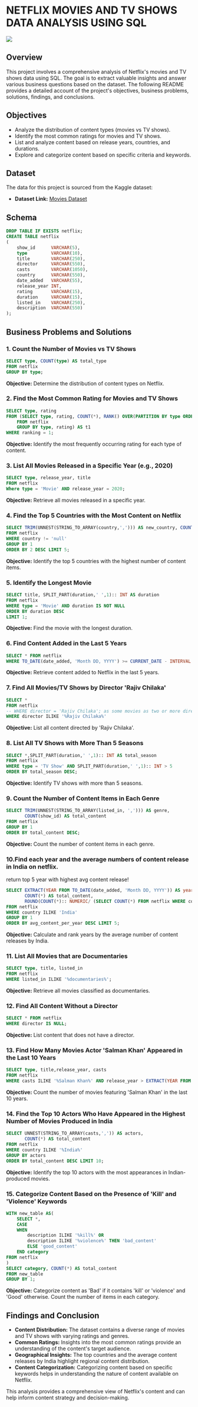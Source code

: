 # NETFLIX MOVIES AND TV SHOWS DATA ANALYSIS USING SQL

![](https://github.com/Vipin-Andel/netflix_sql_project/blob/main/logo.png)

## Overview
This project involves a comprehensive analysis of Netflix's movies and TV shows data using SQL. The goal is to extract valuable insights and answer various business questions based on the dataset. The following README provides a detailed account of the project's objectives, business problems, solutions, findings, and conclusions.

## Objectives

- Analyze the distribution of content types (movies vs TV shows).
- Identify the most common ratings for movies and TV shows.
- List and analyze content based on release years, countries, and durations.
- Explore and categorize content based on specific criteria and keywords.

## Dataset

The data for this project is sourced from the Kaggle dataset:

- **Dataset Link:** [Movies Dataset](https://www.kaggle.com/datasets/shivamb/netflix-shows?resource=download)

## Schema

```sql
DROP TABLE IF EXISTS netflix;
CREATE TABLE netflix
(
    show_id      VARCHAR(5),
    type         VARCHAR(10),
    title        VARCHAR(250),
    director     VARCHAR(550),
    casts        VARCHAR(1050),
    country      VARCHAR(550),
    date_added   VARCHAR(55),
    release_year INT,
    rating       VARCHAR(15),
    duration     VARCHAR(15),
    listed_in    VARCHAR(250),
    description  VARCHAR(550)
);
```

## Business Problems and Solutions

### 1. Count the Number of Movies vs TV Shows

```sql
SELECT type, COUNT(type) AS total_type
FROM netflix
GROUP BY type;
```

**Objective:** Determine the distribution of content types on Netflix.

### 2. Find the Most Common Rating for Movies and TV Shows

```sql
SELECT type, rating
FROM (SELECT type, rating, COUNT(*), RANK() OVER(PARTITION BY type ORDER BY COUNT(*) DESC) AS ranking
	FROM netflix
	GROUP BY type, rating) AS t1
WHERE ranking = 1;
```

**Objective:** Identify the most frequently occurring rating for each type of content.

### 3. List All Movies Released in a Specific Year (e.g., 2020)

```sql
SELECT type, release_year, title
FROM netflix
Where type = 'Movie' AND release_year = 2020;
```

**Objective:** Retrieve all movies released in a specific year.

### 4. Find the Top 5 Countries with the Most Content on Netflix

```sql
SELECT TRIM(UNNEST(STRING_TO_ARRAY(country,','))) AS new_country, COUNT(show_id) AS total_content
FROM netflix
WHERE country != 'null'
GROUP BY 1
ORDER BY 2 DESC LIMIT 5;
```

**Objective:** Identify the top 5 countries with the highest number of content items.

### 5. Identify the Longest Movie

```sql
SELECT title, SPLIT_PART(duration,' ',1):: INT AS duration
FROM netflix
WHERE type = 'Movie' AND duration IS NOT NULL
ORDER BY duration DESC
LIMIT 1; 
```

**Objective:** Find the movie with the longest duration.

### 6. Find Content Added in the Last 5 Years

```sql
SELECT * FROM netflix
WHERE TO_DATE(date_added, 'Month DD, YYYY') >= CURRENT_DATE - INTERVAL '5 years';
```

**Objective:** Retrieve content added to Netflix in the last 5 years.

### 7. Find All Movies/TV Shows by Director 'Rajiv Chilaka'

```sql
SELECT *
FROM netflix
-- WHERE director = 'Rajiv Chilaka'; as some movies as two or more director name we will not get accurate result using this
WHERE director ILIKE '%Rajiv Chilaka%'
```

**Objective:** List all content directed by 'Rajiv Chilaka'.

### 8. List All TV Shows with More Than 5 Seasons

```sql
SELECT *,SPLIT_PART(duration,' ',1):: INT AS total_season
FROM netflix
WHERE type = 'TV Show' AND SPLIT_PART(duration,' ',1):: INT > 5
ORDER BY total_season DESC;
```

**Objective:** Identify TV shows with more than 5 seasons.

### 9. Count the Number of Content Items in Each Genre

```sql
SELECT TRIM(UNNEST(STRING_TO_ARRAY(listed_in, ','))) AS genre, 
	   COUNT(show_id) AS total_content
FROM netflix
GROUP BY 1
ORDER BY total_content DESC;
```

**Objective:** Count the number of content items in each genre.

### 10.Find each year and the average numbers of content release in India on netflix. 
return top 5 year with highest avg content release!

```sql
SELECT EXTRACT(YEAR FROM TO_DATE(date_added, 'Month DD, YYYY')) AS year,
	   COUNT(*) AS total_content,
	   ROUND(COUNT(*):: NUMERIC/ (SELECT COUNT(*) FROM netflix WHERE country = 'India'):: NUMERIC * 100, 2) AS avg_content_per_year
FROM netflix
WHERE country ILIKE 'India'
GROUP BY 1
ORDER BY avg_content_per_year DESC LIMIT 5;
```

**Objective:** Calculate and rank years by the average number of content releases by India.

### 11. List All Movies that are Documentaries

```sql
SELECT type, title, listed_in
FROM netflix
WHERE listed_in ILIKE '%documentaries%';
```

**Objective:** Retrieve all movies classified as documentaries.

### 12. Find All Content Without a Director

```sql
SELECT * FROM netflix
WHERE director IS NULL;
```

**Objective:** List content that does not have a director.

### 13. Find How Many Movies Actor 'Salman Khan' Appeared in the Last 10 Years

```sql
SELECT type, title,release_year, casts
FROM netflix
WHERE casts ILIKE '%Salman Khan%' AND release_year > EXTRACT(YEAR FROM CURRENT_DATE) - 10
```

**Objective:** Count the number of movies featuring 'Salman Khan' in the last 10 years.

### 14. Find the Top 10 Actors Who Have Appeared in the Highest Number of Movies Produced in India

```sql
SELECT UNNEST(STRING_TO_ARRAY(casts,',')) AS actors,
	   COUNT(*) AS total_content
FROM netflix
WHERE country ILIKE '%India%'
GROUP BY actors
ORDER BY total_content DESC LIMIT 10;
```

**Objective:** Identify the top 10 actors with the most appearances in Indian-produced movies.

### 15. Categorize Content Based on the Presence of 'Kill' and 'Violence' Keywords

```sql
WITH new_table AS(
	SELECT *,
	CASE 
	WHEN
		description ILIKE '%kill%' OR
		description ILIKE '%violence%' THEN 'bad_content'
		ELSE 'good_content'
	END category	
FROM netflix
)
SELECT category, COUNT(*) AS total_content
FROM new_table
GROUP BY 1;
```

**Objective:** Categorize content as 'Bad' if it contains 'kill' or 'violence' and 'Good' otherwise. Count the number of items in each category.

## Findings and Conclusion

- **Content Distribution:** The dataset contains a diverse range of movies and TV shows with varying ratings and genres.
- **Common Ratings:** Insights into the most common ratings provide an understanding of the content's target audience.
- **Geographical Insights:** The top countries and the average content releases by India highlight regional content distribution.
- **Content Categorization:** Categorizing content based on specific keywords helps in understanding the nature of content available on Netflix.

This analysis provides a comprehensive view of Netflix's content and can help inform content strategy and decision-making.
